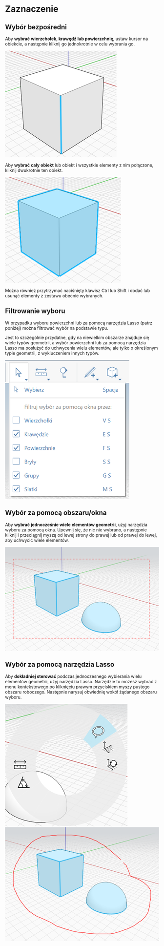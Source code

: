 # Zaznaczenie

## Wybór bezpośredni

Aby **wybrać wierzchołek, krawędź lub powierzchnię**, ustaw kursor na obiekcie, a następnie kliknij go jednokrotnie w celu wybrania go.

![](../.gitbook/assets/direct_selection1.png)

Aby **wybrać cały obiekt** lub obiekt i wszystkie elementy z nim połączone, kliknij dwukrotnie ten obiekt.

![](../.gitbook/assets/direct_selection2.png)

Można również przytrzymać naciśnięty klawisz Ctrl lub Shift i dodać lub usunąć elementy z zestawu obecnie wybranych.

## Filtrowanie wyboru

W przypadku wyboru powierzchni lub za pomocą narzędzia Lasso \(patrz poniżej\) można filtrować wybór na podstawie typu.

Jest to szczególnie przydatne, gdy na niewielkim obszarze znajduje się wiele typów geometrii, a wybór powierzchni lub za pomocą narzędzia Lasso ma posłużyć do uchwycenia wielu elementów, ale tylko o określonym typie geometrii, z wykluczeniem innych typów.

![](../.gitbook/assets/selection-filter.png)

## Wybór za pomocą obszaru/okna

Aby **wybrać jednocześnie wiele elementów geometrii**, użyj narzędzia wyboru za pomocą okna. Upewnij się, że nic nie wybrano, a następnie kliknij i przeciągnij myszą od lewej strony do prawej lub od prawej do lewej, aby uchwycić wiele elementów.

![](../.gitbook/assets/direct_selection3.png)

## Wybór za pomocą narzędzia Lasso

Aby **dokładniej sterować** podczas jednoczesnego wybierania wielu elementów geometrii, użyj narzędzia Lasso. Narzędzie to możesz wybrać z menu kontekstowego po kliknięciu prawym przyciskiem myszy pustego obszaru roboczego. Następnie narysuj obwiednię wokół żądanego obszaru wyboru.

![](../.gitbook/assets/lasso1.png)  
![](../.gitbook/assets/lasso2.png)

